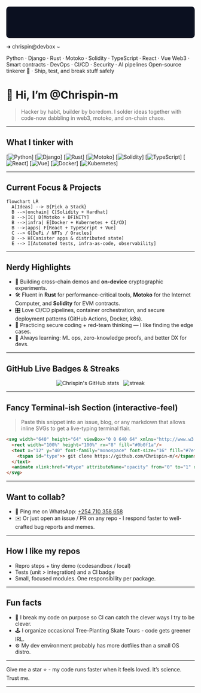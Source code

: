 <p align="center">

<svg xmlns="http://www.w3.org/2000/svg"
     width="720" height="120" viewBox="0 0 720 120"
     role="img" aria-label="Chrispin-m — terminal banner">
  <rect x="0" y="0" width="720" height="120" rx="12" fill="#0b1020"/>

  <defs>
    <linearGradient id="g" x1="0" x2="1">
      <stop offset="0" stop-color="#00ff99"/>
      <stop offset="1" stop-color="#00d4ff"/>
    </linearGradient>
  </defs>

  <text x="28" y="38" font-family="SFMono-Regular, Consolas, 'Roboto Mono', monospace"
        font-weight="600" font-size="18" fill="url(#g)">
    ➜  chrispin@devbox ~
  </text>

  <text x="28" y="62" font-family="SFMono-Regular, monospace" font-size="12" fill="#9aa7c7" opacity="1">
    Python · Django · Rust · Motoko · Solidity · TypeScript · React · Vue
    <animate attributeName="opacity" values="1;0;0;1" dur="12s" repeatCount="indefinite" begin="0s"/>
  </text>

  <text x="28" y="80" font-family="SFMono-Regular, monospace" font-size="12" fill="#9aa7c7" opacity="0">
    Web3 · Smart contracts · DevOps · CI/CD · Security · AI pipelines
    <animate attributeName="opacity" values="0;1;0;0" dur="12s" repeatCount="indefinite" begin="0s"/>
  </text>

  <text x="28" y="98" font-family="SFMono-Regular, monospace" font-size="12" fill="#9aa7c7" opacity="0">
    Open-source tinkerer 🔧 · Ship, test, and break stuff safely
    <animate attributeName="opacity" values="0;0;1;0" dur="12s" repeatCount="indefinite" begin="0s"/>
  </text>
</svg>

</p>

# 👋 Hi, I’m **@Chrispin-m**
> Hacker by habit, builder by boredom. I solder ideas together with code-now dabbling in web3, motoko, and on-chain chaos.

---

## What I tinker with
[![Python](https://img.shields.io/badge/-Python-364A9E?style=flat&logo=python&logoColor=white)]
[![Django](https://img.shields.io/badge/-Django-092E20?style=flat&logo=django&logoColor=white)]
[![Rust](https://img.shields.io/badge/-Rust-000000?style=flat&logo=rust&logoColor=white)]
[![Motoko](https://img.shields.io/badge/-Motoko-7E57C2?style=flat&logo=internet-computer&logoColor=white)]
[![Solidity](https://img.shields.io/badge/-Solidity-363636?style=flat&logo=ethereum&logoColor=white)]
[![TypeScript](https://img.shields.io/badge/-TypeScript-007ACC?style=flat&logo=typescript&logoColor=white)]
[![React](https://img.shields.io/badge/-React-61DAFB?style=flat&logo=react&logoColor=000)]
[![Vue](https://img.shields.io/badge/-Vue.js-4FC08D?style=flat&logo=vue.js&logoColor=white)]
[![Docker](https://img.shields.io/badge/-Docker-2496ED?style=flat&logo=docker&logoColor=white)]
[![Kubernetes](https://img.shields.io/badge/-K8s-326CE5?style=flat&logo=kubernetes&logoColor=white)]

---

## Current Focus & Projects
```mermaid
flowchart LR
  A[Ideas] --> B{Pick a Stack}
  B -->|onchain| C[Solidity + Hardhat]
  B -->|IC| D[Motoko + DFINITY]
  B -->|infra| E[Docker + Kubernetes + CI/CD]
  B -->|apps| F[React + TypeScript + Vue]
  C --> G[DeFi / NFTs / Oracles]
  D --> H[Canister apps & distributed state]
  E --> I[Automated tests, infra-as-code, observability]
````

---

## Nerdy Highlights

* 🔭 Building cross-chain demos and **on-device** cryptographic experiments.
* 🛠️ Fluent in **Rust** for performance-critical tools, **Motoko** for the Internet Computer, and **Solidity** for EVM contracts.
* 🎛️ Love CI/CD pipelines, container orchestration, and secure deployment patterns (GitHub Actions, Docker, k8s).
* 🔐 Practicing secure coding + red-team thinking — I like finding the edge cases.
* 🌱 Always learning: ML ops, zero-knowledge proofs, and better DX for devs.

---

## GitHub Live Badges & Streaks

<!-- GitHub stats / streaks-->

<p align="center">
  <img alt="Chrispin's GitHub stats" src="https://github-readme-stats.vercel.app/api?username=Chrispin-m&show_icons=true&count_private=true&theme=radical" />
  &nbsp;
  <img alt="streak" src="https://github-readme-streak-stats.herokuapp.com/?user=Chrispin-m&theme=dark&date_format=%5By%20%5DM%20j" />
</p>

---

## Fancy Terminal-ish Section (interactive-feel)

> Paste this snippet into an issue, blog, or any markdown that allows inline SVGs to get a live-typing terminal flair.

```html
<svg width="640" height="64" viewBox="0 0 640 64" xmlns="http://www.w3.org/2000/svg">
  <rect width="100%" height="100%" rx="8" fill="#0b0f1a"/>
  <text x="12" y="40" font-family="monospace" font-size="16" fill="#7ef9a2">
    <tspan id="type">> git clone https://github.com/Chrispin-m/</tspan>
  </text>
  <animate xlink:href="#type" attributeName="opacity" from="0" to="1" dur="1.8s" begin="0s" fill="freeze"/>
</svg>
```

---

## Want to collab?

* 💬 Ping me on WhatsApp: [+254 710 358 658](https://wa.me/254710358658)
* ✉️ Or just open an issue / PR on any repo - I respond faster to well-crafted bug reports and memes.

---

## How I like my repos

* Repro steps + tiny demo (codesandbox / local)
* Tests (unit > integration) and a CI badge
* Small, focused modules. One responsibility per package.

---

## Fun facts

* 🧪 I break my code on purpose so CI can catch the clever ways I try to be clever.
* 🕹️ I organize occasional Tree-Planting Skate Tours - code gets greener IRL.
* ⚙️ My dev environment probably has more dotfiles than a small OS distro.

---

Give me a star ⭐ - my code runs faster when it feels loved. It’s science. Trust me.

---
